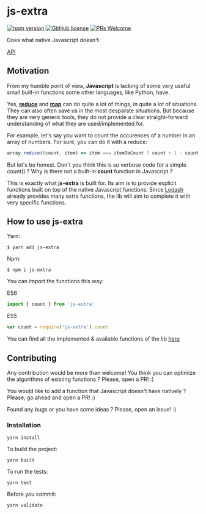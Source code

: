 # js-extra

[![npm version](https://img.shields.io/npm/v/js-extra.svg?style=flat)](https://www.npmjs.com/package/js-extra) [![GitHub license](https://img.shields.io/badge/license-MIT-blue.svg)](https://github.com/alexandre-lelain/js-extra/blob/master/LICENSE) [![PRs Welcome](https://img.shields.io/badge/PRs-welcome-brightgreen.svg)](https://github.com/alexandre-lelain/js-extra/pulls)

Does what native Javascript doesn't.

<a id="apiLink" href="#/api">API</a>

## Motivation

From my humble point of view, **Javascript** is lacking of some very useful small built-in functions some other languages, like Python, have.

Yes, [**reduce**](https://developer.mozilla.org/fr/docs/Web/JavaScript/Reference/Objets_globaux/Array/reduce) and [**map**](https://developer.mozilla.org/fr/docs/Web/JavaScript/Reference/Objets_globaux/Array/map) can do quite a lot of things, in quite a lot of situations. They can also often save us in the most desparate situations. But because they are very generic tools, they do not provide a clear straight-forward understanding of what they are used/implemented for.

For example, let's say you want to count the occurences of a number in an array of numbers. For sure, you can do it with a reduce:

```js
array.reduce((count, item) => item === itemToCount ? count + 1 : count, 0)
```

But let's be honest. Don't you think this is so verbose code for a simple count() ?
Why is there not a built-in **count** function in Javascript ?

This is exactly what **js-extra** is built for. Its aim is to provide explicit functions
built on top of the native Javascript functions. Since [Lodash](https://lodash.com/)
already provides many extra functions, the lib will aim to complete it with very
specific functions.

## How to use js-extra

Yarn:
```shell
$ yarn add js-extra
```

Npm:
```shell
$ npm i js-extra
```

You can import the functions this way:

ES6
```js
import { count } from 'js-extra'
```

ES5
```js
var count = require('js-extra').count
```

You can find all the implemented & available functions of the lib [here](/api)

## Contributing

Any contribution would be more than welcome! You think you can optimize the
algorithms of existing functions ? Please, open a PR! :)

You would like to add a function that Javascript doesn't have natively ? Please,
go ahead and open a PR! :)

Found any bugs or you have some ideas ? Please, open an issue! :)

### Installation

```shell
yarn install
```

To build the project:
```shell
yarn build
```

To run the tests:
```shell
yarn test
```

Before you commit:
```shell
yarn validate
```
